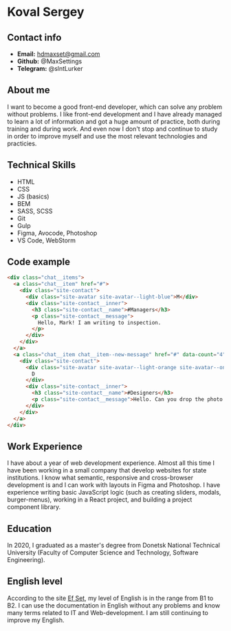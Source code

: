 # Koval Sergey

## Contact info

- **Email:** hdmaxset@gmail.com
- **Github:** @MaxSettings
- **Telegram:** @slntLurker

## About me

I want to become a good front-end developer, which can solve any problem without problems. I like front-end development and I have already managed to learn a lot of information and got a huge amount of practice, both during training and during work. And even now I don't stop and continue to study in order to improve myself and use the most relevant technologies and practicies.

## Technical Skills

- HTML
- CSS
- JS (basics)
- BEM
- SASS, SCSS
- Git
- Gulp
- Figma, Avocode, Photoshop
- VS Code, WebStorm

## Code example

```html
<div class="chat__items">
  <a class="chat__item" href="#">
    <div class="site-contact">
      <div class="site-avatar site-avatar--light-blue">M</div>
      <div class="site-contact__inner">
        <h3 class="site-contact__name">#Managers</h3>
        <p class="site-contact__message">
          Hello, Mark! I am writing to inspection.
        </p>
      </div>
    </div>
  </a>
  <a class="chat__item chat__item--new-message" href="#" data-count="4">
    <div class="site-contact">
      <div class="site-avatar site-avatar--light-orange site-avatar--online">
        D
      </div>
      <div class="site-contact__inner">
        <h3 class="site-contact__name">#Designers</h3>
        <p class="site-contact__message">Hello. Can you drop the photo here?</p>
      </div>
    </div>
  </a>
</div>
```

## Work Experience

I have about a year of web development experience. Almost all this time I have been working in a small company that develop websites for state institutions. I know what semantic, responsive and cross-browser development is and I can work with layouts in Figma and Photoshop. I have experience writing basic JavaScript logic (such as creating sliders, modals, burger-menus), working in a React project, and building a project component library.

## Education

In 2020, I graduated as a master's degree from Donetsk National Technical University (Faculty of Computer Science and Technology, Software Engineering).

## English level

According to the site [Ef Set](https://www.efset.org/ru/), my level of English is in the range from B1 to B2. I can use the documentation in English without any problems and know many terms related to IT and Web-development. I am still continuing to improve my English.
